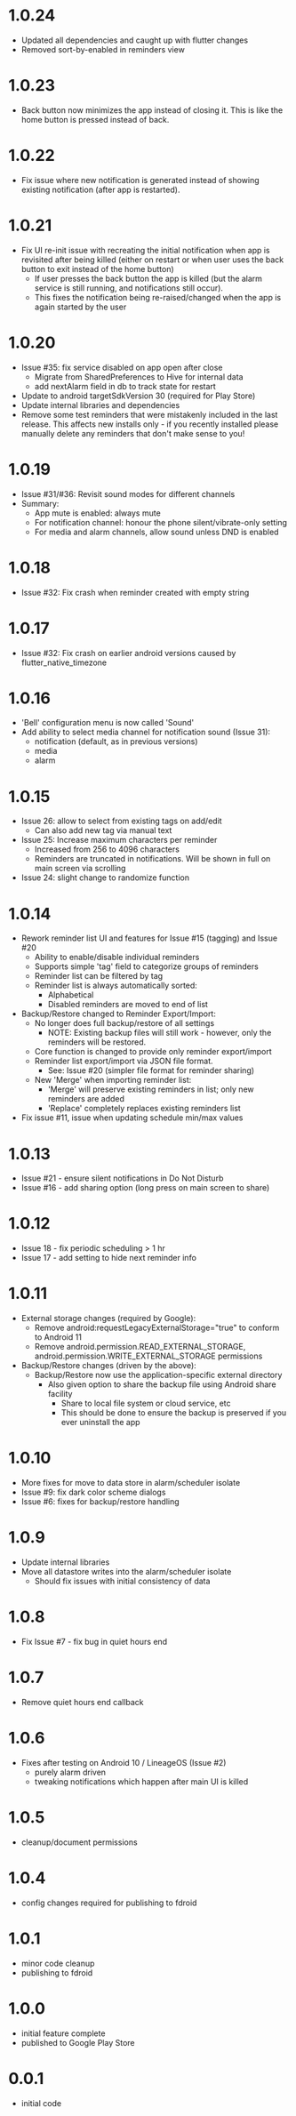 # 1.0.24
- Updated all dependencies and caught up with flutter changes
- Removed sort-by-enabled in reminders view

# 1.0.23
- Back button now minimizes the app instead of closing it.
  This is like the home button is pressed instead of back.

# 1.0.22
- Fix issue where new notification is generated instead
  of showing existing notification (after app is restarted).

# 1.0.21
- Fix UI re-init issue with recreating the initial notification
  when app is revisited after being killed (either on restart
  or when user uses the back button to exit instead of the
  home button)
    - If user presses the back button the app is killed (but
      the alarm service is still running, and notifications
      still occur).
    - This fixes the notification being re-raised/changed
      when the app is again started by the user

# 1.0.20
- Issue #35: fix service disabled on app open after close
    - Migrate from SharedPreferences to Hive for internal data
    - add nextAlarm field in db to track state for restart
- Update to android targetSdkVersion 30 (required for Play Store)
- Update internal libraries and dependencies
- Remove some test reminders that were mistakenly included in the
  last release. This affects new installs only - if you recently
  installed please manually delete any reminders that don't make
  sense to you!

# 1.0.19
- Issue #31/#36: Revisit sound modes for different channels
- Summary:
    - App mute is enabled: always mute
    - For notification channel: honour the phone silent/vibrate-only setting
    - For media and alarm channels, allow sound unless DND is enabled

# 1.0.18
- Issue #32: Fix crash when reminder created with empty string

# 1.0.17
- Issue #32: Fix crash on earlier android versions caused by flutter_native_timezone

# 1.0.16
- 'Bell' configuration menu is now called 'Sound'
- Add ability to select media channel for notification sound (Issue 31):
    - notification (default, as in previous versions)
    - media
    - alarm

# 1.0.15
- Issue 26: allow to select from existing tags on add/edit
    - Can also add new tag via manual text
- Issue 25: Increase maximum characters per reminder
    - Increased from 256 to 4096 characters
    - Reminders are truncated in notifications. Will be
      shown in full on main screen via scrolling
- Issue 24: slight change to randomize function

# 1.0.14
- Rework reminder list UI and features for Issue #15 (tagging) and Issue #20
    - Ability to enable/disable individual reminders
    - Supports simple 'tag' field to categorize groups of reminders
    - Reminder list can be filtered by tag
    - Reminder list is always automatically sorted:
        - Alphabetical
        - Disabled reminders are moved to end of list
- Backup/Restore changed to Reminder Export/Import:
    - No longer does full backup/restore of all settings
        - NOTE: Existing backup files will still work - however, only the reminders will be restored.
    - Core function is changed to provide only reminder export/import
    - Reminder list export/import via JSON file format.
        - See: Issue #20 (simpler file format for reminder sharing)
    - New 'Merge' when importing reminder list:
        - 'Merge' will preserve existing reminders in list; only new reminders are added
        - 'Replace' completely replaces existing reminders list
- Fix issue #11, issue when updating schedule min/max values

# 1.0.13
- Issue #21 - ensure silent notifications in Do Not Disturb
- Issue #16 - add sharing option (long press on main screen to share)

# 1.0.12
- Issue 18 - fix periodic scheduling > 1 hr
- Issue 17 - add setting to hide next reminder info

# 1.0.11
- External storage changes (required by Google):
  - Remove android:requestLegacyExternalStorage="true" to conform to Android 11
  - Remove android.permission.READ_EXTERNAL_STORAGE, android.permission.WRITE_EXTERNAL_STORAGE permissions
- Backup/Restore changes (driven by the above):
  - Backup/Restore now use the application-specific external directory
    - Also given option to share the backup file using Android share facility
      - Share to local file system or cloud service, etc
      - This should be done to ensure the backup is preserved if you ever uninstall the app

# 1.0.10
- More fixes for move to data store in alarm/scheduler isolate
- Issue #9: fix dark color scheme dialogs
- Issue #6: fixes for backup/restore handling

# 1.0.9
- Update internal libraries
- Move all datastore writes into the alarm/scheduler isolate
  - Should fix issues with initial consistency of data

# 1.0.8
- Fix Issue #7 - fix bug in quiet hours end

# 1.0.7
- Remove quiet hours end callback

# 1.0.6
- Fixes after testing on Android 10 / LineageOS (Issue #2)
  - purely alarm driven
  - tweaking notifications which happen after main UI is killed

# 1.0.5
- cleanup/document permissions

# 1.0.4
- config changes required for publishing to fdroid

# 1.0.1
- minor code cleanup
- publishing to fdroid

# 1.0.0
- initial feature complete
- published to Google Play Store

# 0.0.1
- initial code

